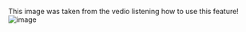 This image was taken from the vedio listening how to use this feature!
![image](https://user-images.githubusercontent.com/102021956/159239247-eea66861-7196-420d-9c1b-1b74fb389f2b.png)
